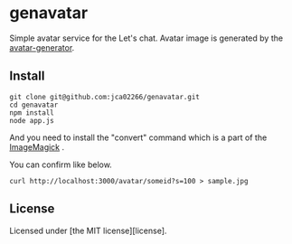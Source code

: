 # genavatar

Simple avatar service for the Let's chat.
Avatar image is generated by the [avatar-generator](https://github.com/arusanov/avatar-generator).

## Install

```
git clone git@github.com:jca02266/genavatar.git
cd genavatar
npm install
node app.js
```

And you need to install the "convert" command which is a part of the [ImageMagick](http://www.imagemagick.org/) .

You can confirm like below.

```
curl http://localhost:3000/avatar/someid?s=100 > sample.jpg
```

## License

Licensed under [the MIT license][license].

